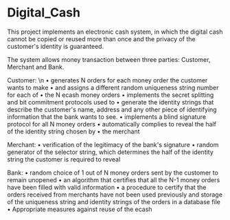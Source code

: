 # Digital_Cash
This project implements an electronic cash system, in which the digital cash cannot be copied or reused more than once and the privacy of the customer's identity is guaranteed.

The system allows money transaction between three parties: Customer, Merchant and
Bank.

Customer: \n
• generates N orders for each money order the customer wants to make
• and assigns a different random uniqueness string number for each of
• the N ecash money orders
• implements the secret splitting and bit commitment protocols used to
• generate the identity strings that describe the customer's name, address and any
other piece of identifying information that the bank wants to see.
• implements a blind signature protocol for all N money orders
• automatically complies to reveal the half of the identity string chosen by
• the merchant

Merchant: 
• verification of the legitimacy of the bank's signature
• random generator of the selector string, which determines the half of the identity
string the customer is required to reveal

Bank: 
• random choice of 1 out of N money orders sent by the customer to remain unopened
• an algorithm that certifies that all the N-1 money orders have been filled with valid
information
• a procedure to certify that the orders received from merchants have not been used
previously and storage of the uniqueness string and identity strings of the orders in a
database file
• Appropriate measures against reuse of the ecash
